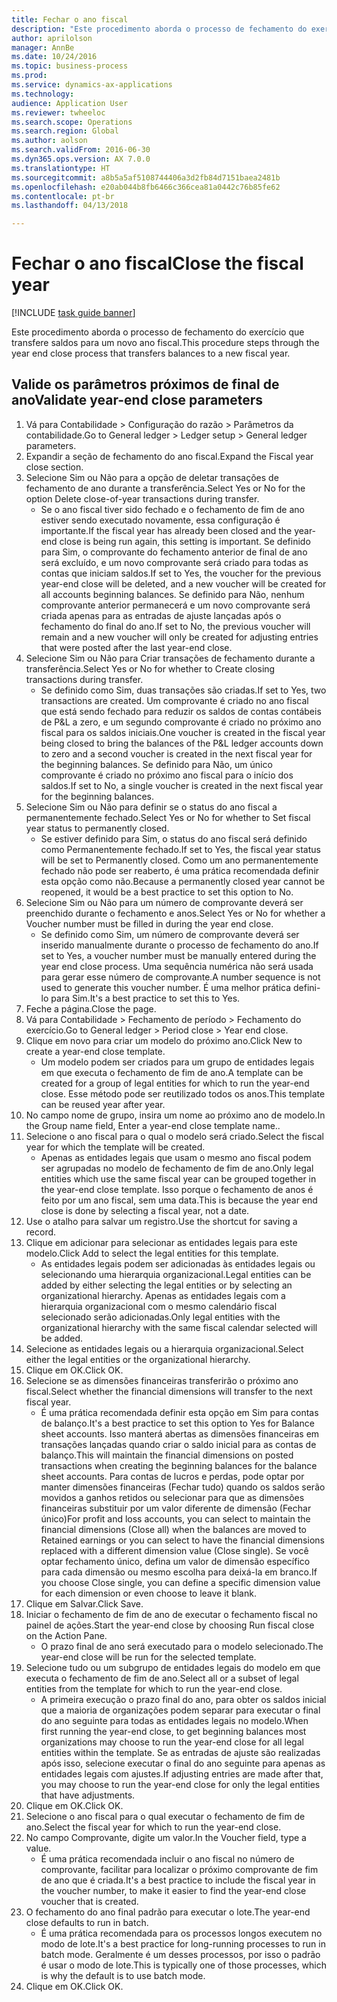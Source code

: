 ```yaml
--- 
title: Fechar o ano fiscal
description: "Este procedimento aborda o processo de fechamento do exercício que transfere saldos para um novo ano fiscal."
author: aprilolson
manager: AnnBe
ms.date: 10/24/2016
ms.topic: business-process
ms.prod: 
ms.service: dynamics-ax-applications
ms.technology: 
audience: Application User
ms.reviewer: twheeloc
ms.search.scope: Operations
ms.search.region: Global
ms.author: aolson
ms.search.validFrom: 2016-06-30
ms.dyn365.ops.version: AX 7.0.0
ms.translationtype: HT
ms.sourcegitcommit: a8b5a5af5108744406a3d2fb84d7151baea2481b
ms.openlocfilehash: e20ab044b8fb6466c366cea81a0442c76b85fe62
ms.contentlocale: pt-br
ms.lasthandoff: 04/13/2018

---
```

# <a name="close-the-fiscal-year"></a><span data-ttu-id="a764e-103">Fechar o ano fiscal</span><span class="sxs-lookup"><span data-stu-id="a764e-103">Close the fiscal year</span></span>

[!INCLUDE [task guide banner](../../includes/task-guide-banner.md)]

<span data-ttu-id="a764e-104">Este procedimento aborda o processo de fechamento do exercício que transfere saldos para um novo ano fiscal.</span><span class="sxs-lookup"><span data-stu-id="a764e-104">This procedure steps through the year end close process that transfers balances to a new fiscal year.</span></span>


## <a name="validate-year-end-close-parameters"></a><span data-ttu-id="a764e-105">Valide os parâmetros próximos de final de ano</span><span class="sxs-lookup"><span data-stu-id="a764e-105">Validate year-end close parameters</span></span>
1. <span data-ttu-id="a764e-106">Vá para Contabilidade > Configuração do razão > Parâmetros da contabilidade.</span><span class="sxs-lookup"><span data-stu-id="a764e-106">Go to General ledger > Ledger setup > General ledger parameters.</span></span>
2. <span data-ttu-id="a764e-107">Expandir a seção de fechamento do ano fiscal.</span><span class="sxs-lookup"><span data-stu-id="a764e-107">Expand the Fiscal year close section.</span></span>
3. <span data-ttu-id="a764e-108">Selecione Sim ou Não para a opção de deletar transações de fechamento de ano durante a transferência.</span><span class="sxs-lookup"><span data-stu-id="a764e-108">Select Yes or No for the option Delete close-of-year transactions during transfer.</span></span>
    * <span data-ttu-id="a764e-109">Se o ano fiscal tiver sido fechado e o fechamento de fim de ano estiver sendo executado novamente, essa configuração é importante.</span><span class="sxs-lookup"><span data-stu-id="a764e-109">If the fiscal year has already been closed and the year-end close is being run again, this setting is important.</span></span> <span data-ttu-id="a764e-110">Se definido para Sim, o comprovante do fechamento anterior de final de ano será excluído, e um novo comprovante será criado para todas as contas que iniciam saldos.</span><span class="sxs-lookup"><span data-stu-id="a764e-110">If set to Yes, the voucher for the previous year-end close will be deleted, and a new voucher will be created for all accounts beginning balances.</span></span> <span data-ttu-id="a764e-111">Se definido para Não, nenhum comprovante anterior permanecerá e um novo comprovante será criada apenas para as entradas de ajuste lançadas após o fechamento do final do ano.</span><span class="sxs-lookup"><span data-stu-id="a764e-111">If set to No, the previous voucher will remain and a new voucher will only be created for adjusting entries that were posted after the last year-end close.</span></span>  
4. <span data-ttu-id="a764e-112">Selecione Sim ou Não para Criar transações de fechamento durante a transferência.</span><span class="sxs-lookup"><span data-stu-id="a764e-112">Select Yes or No for whether to Create closing transactions during transfer.</span></span>
    * <span data-ttu-id="a764e-113">Se definido como Sim, duas transações são criadas.</span><span class="sxs-lookup"><span data-stu-id="a764e-113">If set to Yes, two transactions are created.</span></span> <span data-ttu-id="a764e-114">Um comprovante é criado no ano fiscal que está sendo fechado para reduzir os saldos de contas contábeis de P&L a zero, e um segundo comprovante é criado no próximo ano fiscal para os saldos iniciais.</span><span class="sxs-lookup"><span data-stu-id="a764e-114">One voucher is created in the fiscal year being closed to bring the balances of the P&L ledger accounts down to zero and a second voucher is created in the next fiscal year for the beginning balances.</span></span> <span data-ttu-id="a764e-115">Se definido para Não, um único comprovante é criado no próximo ano fiscal para o início dos saldos.</span><span class="sxs-lookup"><span data-stu-id="a764e-115">If set to No, a single voucher is created in the next fiscal year for the beginning balances.</span></span>  
5. <span data-ttu-id="a764e-116">Selecione Sim ou Não para definir se o status do ano fiscal a permanentemente fechado.</span><span class="sxs-lookup"><span data-stu-id="a764e-116">Select Yes or No for whether to Set fiscal year status to permanently closed.</span></span>
    * <span data-ttu-id="a764e-117">Se estiver definido para Sim, o status do ano fiscal será definido como Permanentemente fechado.</span><span class="sxs-lookup"><span data-stu-id="a764e-117">If set to Yes, the fiscal year status will be set to Permanently closed.</span></span>  <span data-ttu-id="a764e-118">Como um ano permanentemente fechado não pode ser reaberto, é uma prática recomendada definir esta opção como não.</span><span class="sxs-lookup"><span data-stu-id="a764e-118">Because a permanently closed year cannot be reopened, it would be a best practice to set this option to No.</span></span>  
6. <span data-ttu-id="a764e-119">Selecione Sim ou Não para um número de comprovante deverá ser preenchido durante o fechamento e anos.</span><span class="sxs-lookup"><span data-stu-id="a764e-119">Select Yes or No for whether a Voucher number must be filled in during the year end close.</span></span>
    * <span data-ttu-id="a764e-120">Se definido como Sim, um número de comprovante deverá ser inserido manualmente durante o processo de fechamento do ano.</span><span class="sxs-lookup"><span data-stu-id="a764e-120">If set to Yes, a voucher number must be manually entered during the year end close process.</span></span> <span data-ttu-id="a764e-121">Uma sequência numérica não será usada para gerar esse número de comprovante.</span><span class="sxs-lookup"><span data-stu-id="a764e-121">A number sequence is not used to generate this voucher number.</span></span> <span data-ttu-id="a764e-122">É uma melhor prática defini-lo para Sim.</span><span class="sxs-lookup"><span data-stu-id="a764e-122">It's a best practice to set this to Yes.</span></span>  
7. <span data-ttu-id="a764e-123">Feche a página.</span><span class="sxs-lookup"><span data-stu-id="a764e-123">Close the page.</span></span>
8. <span data-ttu-id="a764e-124">Vá para Contabilidade > Fechamento de período > Fechamento do exercício.</span><span class="sxs-lookup"><span data-stu-id="a764e-124">Go to General ledger > Period close > Year end close.</span></span>
9. <span data-ttu-id="a764e-125">Clique em novo para criar um modelo do próximo ano.</span><span class="sxs-lookup"><span data-stu-id="a764e-125">Click New to create a year-end close template.</span></span>
    * <span data-ttu-id="a764e-126">Um modelo podem ser criados para um grupo de entidades legais em que executa o fechamento de fim de ano.</span><span class="sxs-lookup"><span data-stu-id="a764e-126">A template can be created for a group of legal entities for which to run the year-end close.</span></span> <span data-ttu-id="a764e-127">Esse método pode ser reutilizado todos os anos.</span><span class="sxs-lookup"><span data-stu-id="a764e-127">This template can be reused year after year.</span></span>  
10. <span data-ttu-id="a764e-128">No campo nome de grupo, insira um nome ao próximo ano de modelo.</span><span class="sxs-lookup"><span data-stu-id="a764e-128">In the Group name field, Enter a year-end close template name..</span></span>
11. <span data-ttu-id="a764e-129">Selecione o ano fiscal para o qual o modelo será criado.</span><span class="sxs-lookup"><span data-stu-id="a764e-129">Select the fiscal year for which the template will be created.</span></span>
    * <span data-ttu-id="a764e-130">Apenas as entidades legais que usam o mesmo ano fiscal podem ser agrupadas no modelo de fechamento de fim de ano.</span><span class="sxs-lookup"><span data-stu-id="a764e-130">Only legal entities which use the same fiscal year can be grouped together in the year-end close template.</span></span> <span data-ttu-id="a764e-131">Isso porque o fechamento de anos é feito por um ano fiscal, sem uma data.</span><span class="sxs-lookup"><span data-stu-id="a764e-131">This is because the year end close is done by selecting a fiscal year, not a date.</span></span>  
12. <span data-ttu-id="a764e-132">Use o atalho para salvar um registro.</span><span class="sxs-lookup"><span data-stu-id="a764e-132">Use the shortcut for saving a record.</span></span>
13. <span data-ttu-id="a764e-133">Clique em adicionar para selecionar as entidades legais para este modelo.</span><span class="sxs-lookup"><span data-stu-id="a764e-133">Click Add to select the legal entities for this template.</span></span>
    * <span data-ttu-id="a764e-134">As entidades legais podem ser adicionadas às entidades legais ou selecionando uma hierarquia organizacional.</span><span class="sxs-lookup"><span data-stu-id="a764e-134">Legal entities can be added by either selecting the legal entities or by selecting an organizational hierarchy.</span></span>  <span data-ttu-id="a764e-135">Apenas as entidades legais com a hierarquia organizacional com o mesmo calendário fiscal selecionado serão adicionadas.</span><span class="sxs-lookup"><span data-stu-id="a764e-135">Only legal entities with the organizational hierarchy with the same fiscal calendar selected will be added.</span></span>  
14. <span data-ttu-id="a764e-136">Selecione as entidades legais ou a hierarquia organizacional.</span><span class="sxs-lookup"><span data-stu-id="a764e-136">Select either the legal entities or the organizational hierarchy.</span></span>
15. <span data-ttu-id="a764e-137">Clique em OK.</span><span class="sxs-lookup"><span data-stu-id="a764e-137">Click OK.</span></span>
16. <span data-ttu-id="a764e-138">Selecione se as dimensões financeiras transferirão o próximo ano fiscal.</span><span class="sxs-lookup"><span data-stu-id="a764e-138">Select whether the financial dimensions will transfer to the next fiscal year.</span></span>
    * <span data-ttu-id="a764e-139">É uma prática recomendada definir esta opção em Sim para contas de balanço.</span><span class="sxs-lookup"><span data-stu-id="a764e-139">It's a best practice to set this option to Yes for Balance sheet accounts.</span></span>  <span data-ttu-id="a764e-140">Isso manterá abertas as dimensões financeiras em transações lançadas quando criar o saldo inicial para as contas de balanço.</span><span class="sxs-lookup"><span data-stu-id="a764e-140">This will maintain the financial dimensions on posted transactions when creating the beginning balances for the balance sheet accounts.</span></span>  <span data-ttu-id="a764e-141">Para contas de lucros e perdas, pode optar por manter dimensões financeiras (Fechar tudo) quando os saldos serão movidos a ganhos retidos ou selecionar para que as dimensões financeiras substituir por um valor diferente de dimensão (Fechar único)</span><span class="sxs-lookup"><span data-stu-id="a764e-141">For profit and loss accounts, you can select to maintain the financial dimensions (Close all) when the balances are moved to Retained earnings or you can select to have the financial dimensions replaced with a different dimension value (Close single).</span></span> <span data-ttu-id="a764e-142">Se você optar fechamento único, defina um valor de dimensão específico para cada dimensão ou mesmo escolha para deixá-la em branco.</span><span class="sxs-lookup"><span data-stu-id="a764e-142">If you choose Close single, you can define a specific dimension value for each dimension or even choose to leave it blank.</span></span>  
17. <span data-ttu-id="a764e-143">Clique em Salvar.</span><span class="sxs-lookup"><span data-stu-id="a764e-143">Click Save.</span></span>
18. <span data-ttu-id="a764e-144">Iniciar o fechamento de fim de ano de executar o fechamento fiscal no painel de ações.</span><span class="sxs-lookup"><span data-stu-id="a764e-144">Start the year-end close by choosing Run fiscal close on the Action Pane.</span></span>
    * <span data-ttu-id="a764e-145">O prazo final de ano será executado para o modelo selecionado.</span><span class="sxs-lookup"><span data-stu-id="a764e-145">The year-end close will be run for the selected template.</span></span>  
19. <span data-ttu-id="a764e-146">Selecione tudo ou um subgrupo de entidades legais do modelo em que executa o fechamento de fim de ano.</span><span class="sxs-lookup"><span data-stu-id="a764e-146">Select all or a subset of legal entities from the template for which to run the year-end close.</span></span>
    * <span data-ttu-id="a764e-147">A primeira execução o prazo final do ano, para obter os saldos inicial que a maioria de organizações podem separar para executar o final do ano seguinte para todas as entidades legais no modelo.</span><span class="sxs-lookup"><span data-stu-id="a764e-147">When first running the year-end close, to get beginning balances most organizations may choose to run the year-end close for all legal entities within the template.</span></span> <span data-ttu-id="a764e-148">Se as entradas de ajuste são realizadas após isso, selecione executar o final do ano seguinte para apenas as entidades legais com ajustes.</span><span class="sxs-lookup"><span data-stu-id="a764e-148">If adjusting entries are made after that, you may choose to run the year-end close for only the legal entities that have adjustments.</span></span>  
20. <span data-ttu-id="a764e-149">Clique em OK.</span><span class="sxs-lookup"><span data-stu-id="a764e-149">Click OK.</span></span>
21. <span data-ttu-id="a764e-150">Selecione o ano fiscal para o qual executar o fechamento de fim de ano.</span><span class="sxs-lookup"><span data-stu-id="a764e-150">Select the fiscal year for which to run the year-end close.</span></span>
22. <span data-ttu-id="a764e-151">No campo Comprovante, digite um valor.</span><span class="sxs-lookup"><span data-stu-id="a764e-151">In the Voucher field, type a value.</span></span>
    * <span data-ttu-id="a764e-152">É uma prática recomendada incluir o ano fiscal no número de comprovante, facilitar para localizar o próximo comprovante de fim de ano que é criada.</span><span class="sxs-lookup"><span data-stu-id="a764e-152">It's a best practice to include the fiscal year in the voucher number, to make it easier to find the year-end close voucher that is created.</span></span>  
23. <span data-ttu-id="a764e-153">O fechamento do ano final padrão para executar o lote.</span><span class="sxs-lookup"><span data-stu-id="a764e-153">The year-end close defaults to run in batch.</span></span>
    * <span data-ttu-id="a764e-154">É uma prática recomendada para os processos longos executem no modo de lote.</span><span class="sxs-lookup"><span data-stu-id="a764e-154">It's a best practice for long-running processes to run in batch mode.</span></span> <span data-ttu-id="a764e-155">Geralmente é um desses processos, por isso o padrão é usar o modo de lote.</span><span class="sxs-lookup"><span data-stu-id="a764e-155">This is typically one of those processes, which is why the default is to use batch mode.</span></span>  
24. <span data-ttu-id="a764e-156">Clique em OK.</span><span class="sxs-lookup"><span data-stu-id="a764e-156">Click OK.</span></span>


